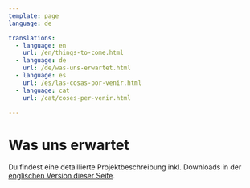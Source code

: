 ```yaml
---
template: page
language: de

translations:
  - language: en
    url: /en/things-to-come.html
  - language: de
    url: /de/was-uns-erwartet.html
  - language: es
    url: /es/las-cosas-por-venir.html
  - language: cat
    url: /cat/coses-per-venir.html

---
```


# Was uns erwartet

<!-- @template "things-to-come-nav" -->

Du findest eine detaillierte Projektbeschreibung inkl. Downloads in der [englischen Version dieser Seite](/en/things-to-come.html).
